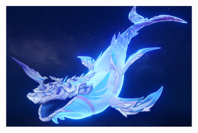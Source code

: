 <img src="https://github.com/strikerdev35/Prowhaleproject345/blob/main/Screenshot%202025-06-22%20102708.png?raw=true" width="600" style="margin-left: 40px;" alt="Demo Screenshot">
